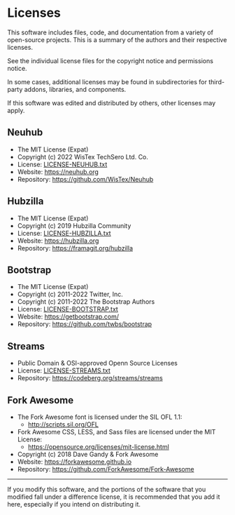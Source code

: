 # Licenses

This software includes files, code, and documentation from a variety of open-source projects. This is a summary of the authors and their respective licenses.

See the individual license files for the copyright notice and permissions notice.

In some cases, additional licenses may be found in subdirectories for third-party addons, libraries, and components.

If this software was edited and distributed by others, other licenses may apply.

## Neuhub
* The MIT License (Expat)
* Copyright (c) 2022 WisTex TechSero Ltd. Co.
* License: [LICENSE-NEUHUB.txt](LICENSE-NEUHUB.txt)
* Website: https://neuhub.org
* Repository: https://github.com/WisTex/Neuhub

## Hubzilla
* The MIT License (Expat)
* Copyright (c) 2019 Hubzilla Community
* License: [LICENSE-HUBZILLA.txt](LICENSE-HUBZILLA.txt)
* Website: https://hubzilla.org
* Repository: https://framagit.org/hubzilla

## Bootstrap
* The MIT License (Expat)
* Copyright (c) 2011-2022 Twitter, Inc.
* Copyright (c) 2011-2022 The Bootstrap Authors
* License: [LICENSE-BOOTSTRAP.txt](LICENSE-BOOTSTRAP.txt)
* Website: https://getbootstrap.com/
* Repository: https://github.com/twbs/bootstrap

## Streams
* Public Domain & OSI-approved Openn Source Licenses
* License: [LICENSE-STREAMS.txt](LICENSE-STREAMS.txt)
* Repository: https://codeberg.org/streams/streams

## Fork Awesome
* The Fork Awesome font is licensed under the SIL OFL 1.1:
  - http://scripts.sil.org/OFL
* Fork Awesome CSS, LESS, and Sass files are licensed under the MIT License:
  - https://opensource.org/licenses/mit-license.html
* Copyright (c) 2018 Dave Gandy & Fork Awesome
* Website: https://forkawesome.github.io
* Repository: https://github.com/ForkAwesome/Fork-Awesome

---

If you modify this software, and the portions of the software that you modified fall under a difference license, it is recommended that you add it here, especially if you intend on distributing it.
